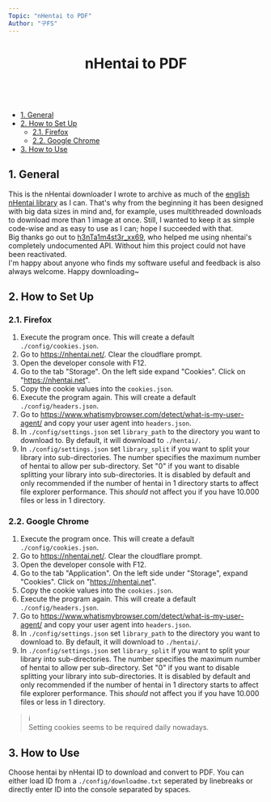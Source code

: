 ```yaml
---
Topic: "nHentai to PDF"
Author: "구FS"
---
```

<link href="./doc_templates/md_style.css" rel="stylesheet"></link>
<body>

# <p style="text-align: center">nHentai to PDF</p>
<br>
<br>

- [1. General](#1-general)
- [2. How to Set Up](#2-how-to-set-up)
  - [2.1. Firefox](#21-firefox)
  - [2.2. Google Chrome](#22-google-chrome)
- [3. How to Use](#3-how-to-use)

## 1. General

This is the nHentai downloader I wrote to archive as much of the [english nHentai library](https://nhentai.net/language/english/popular) as I can. That's why from the beginning it has been designed with big data sizes in mind and, for example, uses multithreaded downloads to download more than 1 image at once. Still, I wanted to keep it as simple code-wise and as easy to use as I can; hope I succeeded with that.  
Big thanks go out to [h3nTa1m4st3r_xx69](https://github.com/sam-k0), who helped me using nhentai's completely undocumented API. Without him this project could not have been reactivated.  
I'm happy about anyone who finds my software useful and feedback is also always welcome. Happy downloading~

<div style="page-break-after: always;"></div>

## 2. How to Set Up
### 2.1. Firefox

1. Execute the program once. This will create a default `./config/cookies.json`.
1. Go to https://nhentai.net/. Clear the cloudflare prompt.
1. Open the developer console with F12.
1. Go to the tab "Storage". On the left side expand "Cookies". Click on "https://nhentai.net".
1. Copy the cookie values into the `cookies.json`.
1. Execute the program again. This will create a default `./config/headers.json`.
1. Go to https://www.whatismybrowser.com/detect/what-is-my-user-agent/ and copy your user agent into `headers.json`.
1. In `./config/settings.json` set `library_path` to the directory you want to download to. By default, it will download to `./hentai/`.
1. In `./config/settings.json` set `library_split` if you want to split your library into sub-directories. The number specifies the maximum number of hentai to allow per sub-directory. Set "0" if you want to disable splitting your library into sub-directories. It is disabled by default and only recommended if the number of hentai in 1 directory starts to affect file explorer performance. This _should_ not affect you if you have 10.000 files or less in 1 directory.

### 2.2. Google Chrome

1. Execute the program once. This will create a default `./config/cookies.json`.
1. Go to https://nhentai.net/. Clear the cloudflare prompt.
1. Open the developer console with F12.
1. Go to the tab "Application". On the left side under "Storage", expand "Cookies". Click on "https://nhentai.net".
1. Copy the cookie values into the `cookies.json`.
1. Execute the program again. This will create a default `./config/headers.json`.
1. Go to https://www.whatismybrowser.com/detect/what-is-my-user-agent/ and copy your user agent into `headers.json`.
1. In `./config/settings.json` set `library_path` to the directory you want to download to. By default, it will download to `./hentai/`.
1. In `./config/settings.json` set `library_split` if you want to split your library into sub-directories. The number specifies the maximum number of hentai to allow per sub-directory. Set "0" if you want to disable splitting your library into sub-directories. It is disabled by default and only recommended if the number of hentai in 1 directory starts to affect file explorer performance. This _should_ not affect you if you have 10.000 files or less in 1 directory.

> :information_source:  
> Setting cookies seems to be required daily nowadays.

<div style="page-break-after: always;"></div>

## 3. How to Use

Choose hentai by nHentai ID to download and convert to PDF. You can either load ID from a `./config/downloadme.txt` seperated by linebreaks or directly enter ID into the console separated by spaces.

</body>